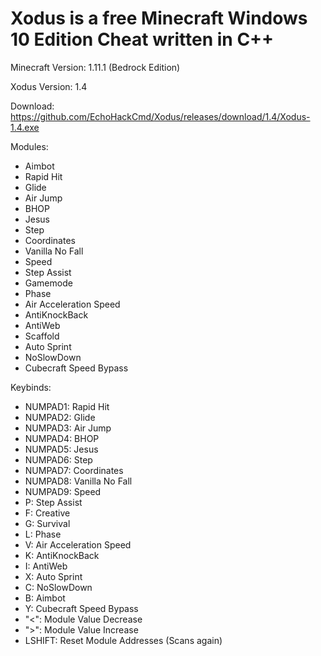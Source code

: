 # Xodus is a free Minecraft Windows 10 Edition Cheat written in C++ 

Minecraft Version: 1.11.1 (Bedrock Edition)

Xodus Version: 1.4

Download: https://github.com/EchoHackCmd/Xodus/releases/download/1.4/Xodus-1.4.exe

Modules:

- Aimbot
- Rapid Hit
- Glide
- Air Jump
- BHOP
- Jesus
- Step
- Coordinates
- Vanilla No Fall
- Speed
- Step Assist
- Gamemode
- Phase
- Air Acceleration Speed
- AntiKnockBack
- AntiWeb
- Scaffold
- Auto Sprint
- NoSlowDown
- Cubecraft Speed Bypass

Keybinds:

- NUMPAD1: Rapid Hit
- NUMPAD2: Glide
- NUMPAD3: Air Jump
- NUMPAD4: BHOP
- NUMPAD5: Jesus
- NUMPAD6: Step
- NUMPAD7: Coordinates
- NUMPAD8: Vanilla No Fall
- NUMPAD9: Speed
- P: Step Assist
- F: Creative
- G: Survival
- L: Phase
- V: Air Acceleration Speed
- K: AntiKnockBack
- I: AntiWeb
- X: Auto Sprint
- C: NoSlowDown
- B: Aimbot
- Y: Cubecraft Speed Bypass
- "<": Module Value Decrease
- ">": Module Value Increase
- LSHIFT: Reset Module Addresses (Scans again)
